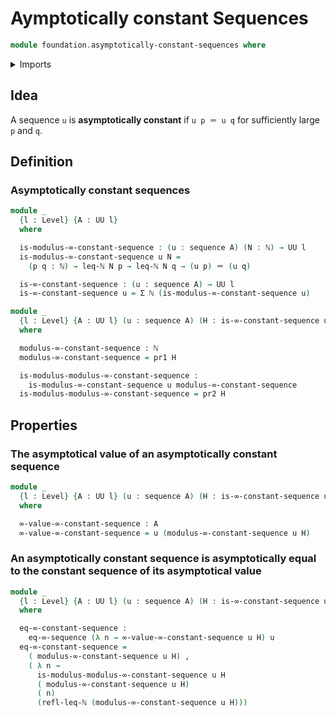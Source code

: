 # Aymptotically constant Sequences

```agda
module foundation.asymptotically-constant-sequences where
```

<details><summary>Imports</summary>

```agda
open import elementary-number-theory.inequality-natural-numbers
open import elementary-number-theory.natural-numbers

open import foundation.dependent-pair-types
open import foundation.identity-types
open import foundation.sequences
open import foundation.universe-levels
```

</details>

## Idea

A sequence `u` is **asymptotically constant** if `u p ＝ u q` for sufficiently
large `p` and `q`.

## Definition

### Asymptotically constant sequences

```agda
module _
  {l : Level} {A : UU l}
  where

  is-modulus-∞-constant-sequence : (u : sequence A) (N : ℕ) → UU l
  is-modulus-∞-constant-sequence u N =
    (p q : ℕ) → leq-ℕ N p → leq-ℕ N q → (u p) ＝ (u q)

  is-∞-constant-sequence : (u : sequence A) → UU l
  is-∞-constant-sequence u = Σ ℕ (is-modulus-∞-constant-sequence u)
```

```agda
module _
  {l : Level} {A : UU l} (u : sequence A) (H : is-∞-constant-sequence u)
  where

  modulus-∞-constant-sequence : ℕ
  modulus-∞-constant-sequence = pr1 H

  is-modulus-modulus-∞-constant-sequence :
    is-modulus-∞-constant-sequence u modulus-∞-constant-sequence
  is-modulus-modulus-∞-constant-sequence = pr2 H
```

## Properties

### The asymptotical value of an asymptotically constant sequence

```agda
module _
  {l : Level} {A : UU l} (u : sequence A) (H : is-∞-constant-sequence u)
  where

  ∞-value-∞-constant-sequence : A
  ∞-value-∞-constant-sequence = u (modulus-∞-constant-sequence u H)
```

### An asymptotically constant sequence is asymptotically equal to the constant sequence of its asymptotical value

```agda
module _
  {l : Level} {A : UU l} (u : sequence A) (H : is-∞-constant-sequence u)
  where

  eq-∞-constant-sequence :
    eq-∞-sequence (λ n → ∞-value-∞-constant-sequence u H) u
  eq-∞-constant-sequence =
    ( modulus-∞-constant-sequence u H) ,
    ( λ n →
      is-modulus-modulus-∞-constant-sequence u H
      ( modulus-∞-constant-sequence u H)
      ( n)
      (refl-leq-ℕ (modulus-∞-constant-sequence u H)))
```
